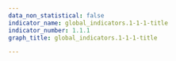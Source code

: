 ```yaml
---
data_non_statistical: false
indicator_name: global_indicators.1-1-1-title
indicator_number: 1.1.1
graph_title: global_indicators.1-1-1-title

---
```

